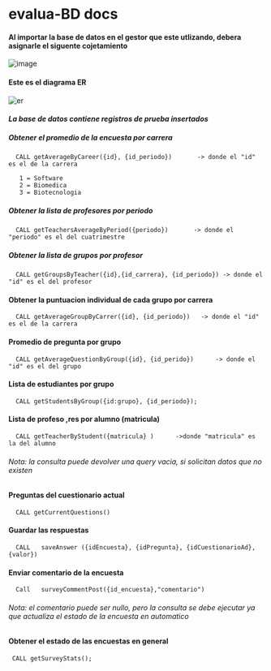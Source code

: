 # evalua-BD docs

#### Al importar la base de datos en el gestor que este utlizando, debera asignarle el siguente cojetamiento
![image](https://user-images.githubusercontent.com/85807291/224874708-b552bd53-b3aa-44ab-8540-d87d8f7f92a5.png)


      
#### Este es el diagrama ER
![er](https://user-images.githubusercontent.com/85807291/226157309-e77cf798-d5ba-4614-976a-6d1450493b6d.png)




#### <em> La base de datos contiene registros de prueba insertados </em>
##### Obtener el promedio de la encuesta por carrera

      CALL getAverageByCareer({id}, {id_periodo})       -> donde el "id" es el de la carrera 

       1 = Software
       2 = Biomedica
       3 = Biotecnologia

    

##### Obtener la lista de profesores por periodo

      CALL getTeachersAverageByPeriod({periodo})       -> donde el "periodo" es el del cuatrimestre 


##### Obtener la lista de grupos por profesor

      CALL getGroupsByTeacher({id},{id_carrera}, {id_periodo}) -> donde el "id" es el del profesor

     


#### Obtener la puntuacion individual de cada grupo por carrera 

      CALL getAverageGroupByCarrer({id}, {id_periodo})   -> donde el "id" es el de la carrera 


#### Promedio de pregunta por grupo 

      CALL getAverageQuestionByGroup({id}, {id_perido})      -> donde el "id" es el del grupo
      

#### Lista de estudiantes por grupo

      CALL getStudentsByGroup({id:grupo}, {id_periodo});

#### Lista de profeso ,res por alumno (matricula)

      CALL getTeacherByStudent({matricula} )      ->donde "matricula" es la del alumno 
      
         
###### Nota: la consulta puede devolver una query vacia, si solicitan datos que no existen 


#### Preguntas del cuestionario actual

      CALL getCurrentQuestions()


#### Guardar las respuestas

      CALL   saveAnswer ({idEncuesta}, {idPregunta}, {idCuestionarioAd}, {valor})
   
#### Enviar comentario de la encuesta 

      Call   surveyCommentPost({id_encuesta},"comentario")

###### Nota: el comentario puede ser nullo, pero la consulta se debe ejecutar ya que actualiza el estado de la encuesta en automatico

#### Obtener el estado de las encuestas en general
     CALL getSurveyStats();


